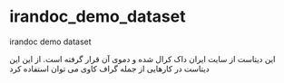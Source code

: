 # irandoc_demo_dataset
irandoc demo dataset

این دیتاست از سایت ایران داک کرال شده و دموی آن قرار گرفته است. از این این دیتاست در کارهایی از جمله گراف کاوی می توان استفاده کرد
